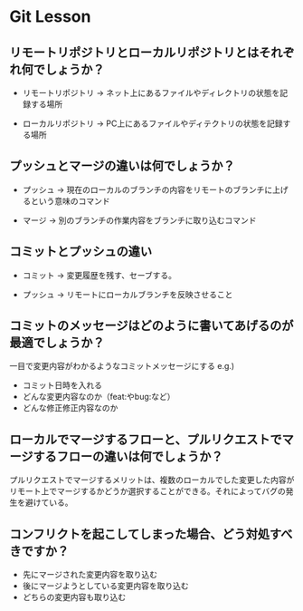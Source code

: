 # Git Lesson

## リモートリポジトリとローカルリポジトリとはそれぞれ何でしょうか？
* リモートリポジトリ → ネット上にあるファイルやディレクトリの状態を記録する場所

* ローカルリポジトリ → PC上にあるファイルやディテクトリの状態を記録する場所

## プッシュとマージの違いは何でしょうか？
* プッシュ → 現在のローカルのブランチの内容をリモートのブランチに上げるという意味のコマンド

* マージ → 別のブランチの作業内容をブランチに取り込むコマンド

## コミットとプッシュの違い
* コミット → 変更履歴を残す、セーブする。

* プッシュ → リモートにローカルブランチを反映させること

## コミットのメッセージはどのように書いてあげるのが最適でしょうか？
一目で変更内容がわかるようなコミットメッセージにする
e.g.)
* コミット日時を入れる
* どんな変更内容なのか（feat:やbug:など）
* どんな修正修正内容なのか

## ローカルでマージするフローと、プルリクエストでマージするフローの違いは何でしょうか？
プルリクエストでマージするメリットは、複数のローカルでした変更した内容がリモート上でマージするかどうか選択することができる。それによってバグの発生を避けている。


## コンフリクトを起こしてしまった場合、どう対処すべきですか？
* 先にマージされた変更内容を取り込む
* 後にマージようとしている変更内容を取り込む
* どちらの変更内容も取り込む
